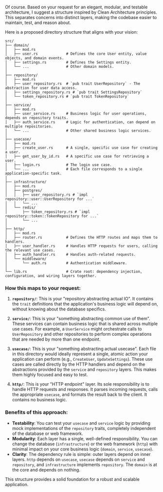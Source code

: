 Of course. Based on your request for an elegant, modular, and testable architecture, I suggest a structure inspired by Clean Architecture principles. This separates concerns into distinct layers, making the codebase easier to maintain, test, and reason about.

Here is a proposed directory structure that aligns with your vision:

```
src/
├── domain/
│   ├── mod.rs
│   ├── user.rs             # Defines the core User entity, value objects, and domain events.
│   ├── settings.rs         # Defines the Settings entity.
│   └── ...                 # Other domain models.
│
├── repository/
│   ├── mod.rs
│   ├── user_repository.rs  # `pub trait UserRepository` - The abstraction for user data access.
│   ├── settings_repository.rs # `pub trait SettingsRepository`
│   └── token_repository.rs # `pub trait TokenRepository`
│
├── service/
│   ├── mod.rs
│   ├── user_service.rs     # Business logic for user operations, depends on repository traits.
│   ├── auth_service.rs     # Logic for authentication, can depend on multiple repositories.
│   └── ...                 # Other shared business logic services.
│
├── usecase/
│   ├── mod.rs
│   ├── create_user.rs      # A single, specific use case for creating a user.
│   ├── get_user_by_id.rs   # A specific use case for retrieving a user.
│   ├── login.rs            # The login use case.
│   └── ...                 # Each file corresponds to a single application-specific task.
│
├── infrastructure/
│   ├── mod.rs
│   ├── postgres/
│   │   ├── user_repository.rs # `impl repository::user::UserRepository for ...`
│   │   └── ...
│   └── redis/
│       ├── token_repository.rs # `impl repository::token::TokenRepository for ...`
│       └── ...
│
├── http/
│   ├── mod.rs
│   ├── router.rs           # Defines the HTTP routes and maps them to handlers.
│   ├── user_handler.rs     # Handles HTTP requests for users, calling the relevant use cases.
│   ├── auth_handler.rs     # Handles auth-related requests.
│   └── middleware/
│       └── auth.rs         # Authentication middleware.
│
└── lib.rs                  # Crate root: dependency injection, configuration, and wiring layers together.
```

### How this maps to your request:

1.  **`repository/`**: This is your "repository abstracting actual IO". It contains the `trait` definitions that the application's business logic will depend on, without knowing about the database specifics.

2.  **`service/`**: This is your "something abstracting common use of them". These services can contain business logic that is shared across multiple use cases. For example, a `UserService` might orchestrate calls to `UserRepository` and other repositories to perform complex operations that are needed by more than one endpoint.

3.  **`usecase/`**: This is your "something abstracting actual usecase". Each file in this directory would ideally represent a single, atomic action your application can perform (e.g., `CreateUser`, `UpdateSettings`). These use cases are called directly by the HTTP handlers and depend on the abstractions provided by the `service` and `repository` layers. This makes them highly focused and easy to test.

4.  **`http/`**: This is your "HTTP endpoint" layer. Its sole responsibility is to handle HTTP requests and responses. It parses incoming requests, calls the appropriate `usecase`, and formats the result back to the client. It contains no business logic.

### Benefits of this approach:

*   **Testability**: You can test your `usecase` and `service` logic by providing mock implementations of the `repository` traits, completely independent of the database or web framework.
*   **Modularity**: Each layer has a single, well-defined responsibility. You can change the database (`infrastructure`) or the web framework (`http`) with minimal impact on your core business logic (`domain`, `service`, `usecase`).
*   **Clarity**: The dependency rule is simple: outer layers depend on inner layers. `http` depends on `usecase`, `usecase` depends on `service` and `repository`, and `infrastructure` implements `repository`. The `domain` is at the core and depends on nothing.

This structure provides a solid foundation for a robust and scalable application.
